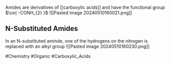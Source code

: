 Amides are derivatives of [[carboxylic acids]] and have the functional group $\ce{ -CONH_{2} }$
![[Pasted image 20240510160021.png]]
## N-Substituted Amides
In an N-substituted aminde, one of the hydrogens on the nitrogen is replaced with an alkyl group
![[Pasted image 20240510160230.png]]

#Chemistry #Organic #Carboxylic_Acids 